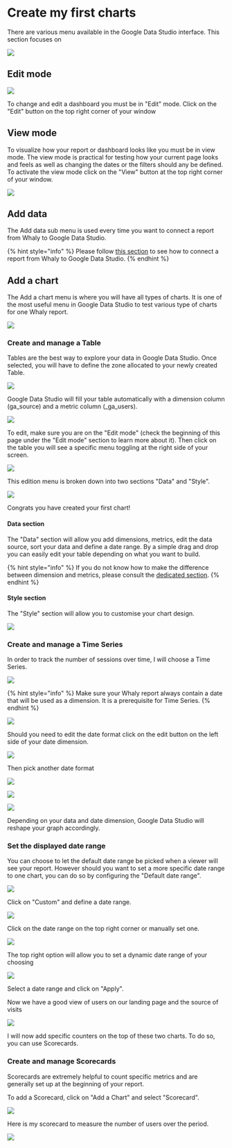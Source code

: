 # Create my first charts

There are various menu available in the Google Data Studio interface. This section focuses on&#x20;

![](<../../.gitbook/assets/image (13).png>)

## Edit mode

![](<../../.gitbook/assets/image (17).png>)

To change and edit a dashboard you must be in "Edit" mode. Click on the "Edit" button on the top right corner of your window

## View mode

To visualize how your report or dashboard looks like you must be in view mode. The view mode is practical for testing how your current page looks and feels as well as changing the dates or the filters should any be defined. To activate the view mode click on the "View" button at the top right corner of your window.

![](<../../.gitbook/assets/image (18).png>)

## Add data

The Add data sub menu is used every time you want to connect a report from Whaly to Google Data Studio.

{% hint style="info" %}
Please follow [this section](https://docs.whaly.io/visualize/google-data-studio-1/google-data-studio) to see how to connect a report from Whaly to Google Data Studio.
{% endhint %}

## Add a chart

The Add a chart menu is where you will have all types of charts. It is one of the most useful menu in Google Data Studio to test various type of charts for one Whaly report.

![](<../../.gitbook/assets/image (14).png>)

### Create and manage a Table

Tables are the best way to explore your data in Google Data Studio. Once selected, you will have to define the zone allocated to your newly created Table.

![](<../../.gitbook/assets/image (15).png>)

Google Data Studio will fill your table automatically with a dimension column (ga_source) and a metric column (_ga\_users).

![](<../../.gitbook/assets/image (16).png>)

To edit, make sure you are on the "Edit mode" (check the beginning of this page under the "Edit mode" section to learn more about it). Then click on the table you will see a specific menu toggling at the right side of your screen.

![](<../../.gitbook/assets/image (19).png>)

This edition menu is broken down into two sections "Data" and "Style".

![](<../../.gitbook/assets/image (20).png>)

Congrats you have created your first chart!

#### Data section

The "Data" section will allow you add dimensions, metrics, edit the data source, sort your data and define a date range. By a simple drag and drop you can easily edit your table depending on what you want to build.

{% hint style="info" %}
If you do not know how to make the difference between dimension and metrics, please consult the [dedicated section](https://docs.whaly.io/visualize/google-data-studio-1/dimensions-metrics).
{% endhint %}

#### Style section

The "Style" section will allow you to customise your chart design.&#x20;

![](<../../.gitbook/assets/image (21).png>)

### Create and manage a Time Series

In order to track the number of sessions over time, I will choose a Time Series.&#x20;

![](<../../.gitbook/assets/image (22).png>)

{% hint style="info" %}
Make sure your Whaly report always contain a date that will be used as a dimension. It is a prerequisite for Time Series.
{% endhint %}

![](<../../.gitbook/assets/image (23).png>)

Should you need to edit the date format click on the edit button on the left side of your date dimension.

![](<../../.gitbook/assets/image (24).png>)

Then pick another date format

![](<../../.gitbook/assets/image (25).png>)

![](<../../.gitbook/assets/image (26).png>)

![](<../../.gitbook/assets/image (27).png>)

Depending on your data and date dimension, Google Data Studio will reshape your graph accordingly.

### Set the displayed date range&#x20;

You can choose to let the default date range be picked when a viewer will see your report. However should you want to set a more specific date range to one chart, you can do so by configuring the "Default date range".

![](<../../.gitbook/assets/image (28).png>)

Click on "Custom" and define a date range.

![](<../../.gitbook/assets/image (29).png>)

Click on the date range on the top right corner or manually set one.

![](<../../.gitbook/assets/image (30).png>)

The top right option will allow you to set a dynamic date range of your choosing

![](<../../.gitbook/assets/image (31).png>)

Select a date range and click on "Apply".

Now we have a good view of users on our landing page and the source of visits

![](<../../.gitbook/assets/image (33).png>)

I will now add specific counters on the top of these two charts. To do so, you can use Scorecards.

### Create and manage Scorecards

Scorecards are extremely helpful to count specific metrics and are generally set up at the beginning of your report.

To add a Scorecard, click on "Add a Chart" and select "Scorecard".

![](<../../.gitbook/assets/image (34).png>)

Here is my scorecard to measure the number of users over the period.

![](<../../.gitbook/assets/image (35).png>)



